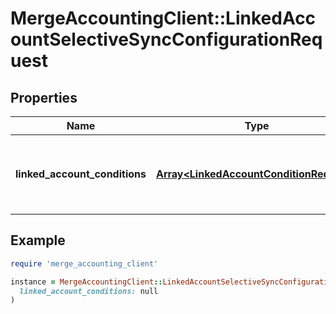 # MergeAccountingClient::LinkedAccountSelectiveSyncConfigurationRequest

## Properties

| Name | Type | Description | Notes |
| ---- | ---- | ----------- | ----- |
| **linked_account_conditions** | [**Array&lt;LinkedAccountConditionRequest&gt;**](LinkedAccountConditionRequest.md) | The conditions belonging to a selective sync. |  |

## Example

```ruby
require 'merge_accounting_client'

instance = MergeAccountingClient::LinkedAccountSelectiveSyncConfigurationRequest.new(
  linked_account_conditions: null
)
```


